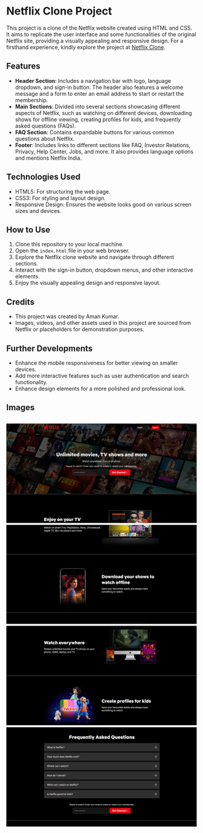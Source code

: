 
# Netflix Clone Project

This project is a clone of the Netflix website created using HTML and CSS. It aims to replicate the user interface and some functionalities of the original Netflix site, providing a visually appealing and responsive design.
For a firsthand experience, kindly explore the project at [Netflix Clone](https://trulyaman25.github.io/Netflix-Clone/).

## Features

- **Header Section**: Includes a navigation bar with logo, language dropdown, and sign-in button. The header also features a welcome message and a form to enter an email address to start or restart the membership.
- **Main Sections**: Divided into several sections showcasing different aspects of Netflix, such as watching on different devices, downloading shows for offline viewing, creating profiles for kids, and frequently asked questions (FAQs).
- **FAQ Section**: Contains expandable buttons for various common questions about Netflix.
- **Footer**: Includes links to different sections like FAQ, Investor Relations, Privacy, Help Center, Jobs, and more. It also provides language options and mentions Netflix India.

## Technologies Used

- HTML5: For structuring the web page.
- CSS3: For styling and layout design.
- Responsive Design: Ensures the website looks good on various screen sizes and devices.

## How to Use

1. Clone this repository to your local machine.
2. Open the `index.html` file in your web browser.
3. Explore the Netflix clone website and navigate through different sections.
4. Interact with the sign-in button, dropdown menus, and other interactive elements.
5. Enjoy the visually appealing design and responsive layout.

## Credits

- This project was created by Aman Kumar.
- Images, videos, and other assets used in this project are sourced from Netflix or placeholders for demonstration purposes.

## Further Developments

- Enhance the mobile responsiveness for better viewing on smaller devices.
- Add more interactive features such as user authentication and search functionality.
- Enhance design elements for a more polished and professional look.

## Images

![image](demo/imageOne.png)
![image](demo/imageTwo.png)
![image](demo/imageThree.png)
![image](demo/imageFour.png)
---
